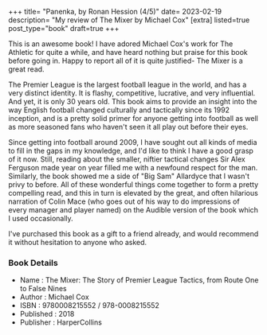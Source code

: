 +++
title= "Panenka, by Ronan Hession (4/5)"
date= 2023-02-19
description= "My review of The Mixer by Michael Cox"
[extra]
listed=true
post_type="book"
draft=true
+++

This is an awesome book! I have adored Michael Cox's work for The Athletic for quite a while, and have heard nothing but praise for this book before going in. Happy to report all of it is quite justified- The Mixer is a great read.

The Premier League is the largest football league in the world, and has a very distinct identity. It is flashy, competitive, lucrative, and very influential. And yet, it is only 30 years old. This book aims to provide an insight into the way English football changed culturally and tactically since its 1992 inception, and is a pretty solid primer for anyone getting into football as well as more seasoned fans who haven't seen it all play out before their eyes. 

Since getting into football around 2009, I have sought out all kinds of media to fill in the gaps in my knowledge, and I'd like to think I have a good grasp of it now. Still, reading about the smaller, niftier tactical changes Sir Alex Ferguson made year on year filled me with a newfound respect for the man. Similarly, the book showed me a side of "Big Sam" Allardyce that I wasn't privy to before. All of these wonderful things come together to form a pretty compelling read, and this in turn is elevated by the great, and often hilarious narration of Colin Mace (who goes out of his way to do impressions of every manager and player named) on the Audible version of the book which I used occasionally.

I've purchased this book as a gift to a friend already, and would recommend it without hesitation to anyone who asked.

### Book Details
* Name : The Mixer: The Story of Premier League Tactics, from Route One to False Nines
* Author : Michael Cox
* ISBN :  9780008215552 /  978-0008215552
* Published : 2018
* Publisher : HarperCollins